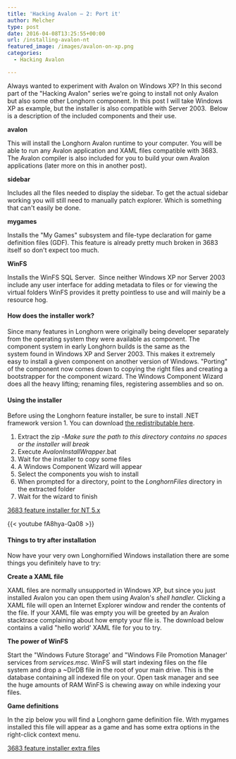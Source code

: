 ```yaml
---
title: 'Hacking Avalon – 2: Port it'
author: Melcher
type: post
date: 2016-04-08T13:25:55+00:00
url: /installing-avalon-nt
featured_image: /images/avalon-on-xp.png
categories:
  - Hacking Avalon

---
```

Always wanted to experiment with Avalon on Windows XP? In this second part of the "Hacking Avalon" series we're going to install not only Avalon but also some other Longhorn component. In this post I will take Windows XP as example, but the installer is also compatible with Server 2003.  Below is a description of the included components and their use.

**avalon**

This will install the Longhorn Avalon runtime to your computer. You will be able to run any Avalon application and XAML files compatible with 3683. The Avalon compiler is also included for you to build your own Avalon applications (later more on this in another post).

**sidebar**

Includes all the files needed to display the sidebar. To get the actual sidebar working you will still need to manually patch explorer. Which is something that can't easily be done.

**mygames**

Installs the "My Games" subsystem and file-type declaration for game definition files (GDF). This feature is already pretty much broken in 3683 itself so don't expect too much.

**WinFS**

Installs the WinFS SQL Server.  Since neither Windows XP nor Server 2003 include any user interface for adding metadata to files or for viewing the virtual folders WinFS provides it pretty pointless to use and will mainly be a resource hog.

#### How does the installer work?

Since many features in Longhorn were originally being developer separately from the operating system they were available as component. The component system in early Longhorn builds is the same as the system found in Windows XP and Server 2003. This makes it extremely easy to install a given component on another version of Windows. "Porting" of the component now comes down to copying the right files and creating a bootstrapper for the component wizard. The Windows Component Wizard does all the heavy lifting; renaming files, registering assemblies and so on.

#### Using the installer

Before using the Longhorn feature installer, be sure to install .NET framework version 1. You can download [the redistributable here](https://www.microsoft.com/en-us/download/details.aspx?id=96).

  1. Extract the zip -_Make sure the path to this directory contains no spaces or the installer will break_
  2. Execute _AvalonInstallWrapper_.bat
  3. Wait for the installer to copy some files
  4. A Windows Component Wizard will appear
  5. Select the components you wish to install
  6. When prompted for a directory, point to the _LonghornFiles_ directory in the extracted folder
  7. Wait for the wizard to finish

[3683 feature installer for NT 5.x](/download/3683-feature-installer-nt-5-x)

{{< youtube fA8hya-Qa08 >}}

#### Things to try after installation

Now have your very own Longhornified Windows installation there are some things you definitely have to try:

**Create a XAML file**

XAML files are normally unsupported in Windows XP, but since you just installed Avalon you can open them using Avalon's _shell handler._ Clicking a XAML file will open an Internet Explorer window and render the contents of the file. If your XAML file was empty you will be greeted by an Avalon stacktrace complaining about how empty your file is. The download below contains a valid "hello world' XAML file for you to try.

**The power of WinFS**

Start the "Windows Future Storage' and "Windows File Promotion Manager' services from _services.msc_. WinFS will start indexing files on the file system and drop a ~DirDB file in the root of your main drive. This is the database containing all indexed file on your. Open task manager and see the huge amounts of RAM WinFS is chewing away on while indexing your files.

**Game definitions**

In the zip below you will find a Longhorn game definition file. With mygames installed this file will appear as a game and has some extra options in the right-click context menu.

[3683 feature installer extra files](/download/3683-feature-installer-extra-files)